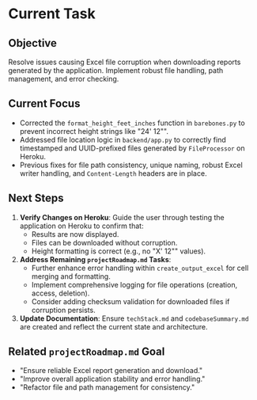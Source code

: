 # Current Task

## Objective
Resolve issues causing Excel file corruption when downloading reports generated by the application. Implement robust file handling, path management, and error checking.

## Current Focus
- Corrected the `format_height_feet_inches` function in `barebones.py` to prevent incorrect height strings like "24' 12"".
- Addressed file location logic in `backend/app.py` to correctly find timestamped and UUID-prefixed files generated by `FileProcessor` on Heroku.
- Previous fixes for file path consistency, unique naming, robust Excel writer handling, and `Content-Length` headers are in place.

## Next Steps
1.  **Verify Changes on Heroku**: Guide the user through testing the application on Heroku to confirm that:
    - Results are now displayed.
    - Files can be downloaded without corruption.
    - Height formatting is correct (e.g., no "X' 12"" values).
2.  **Address Remaining `projectRoadmap.md` Tasks**:
    *   Further enhance error handling within `create_output_excel` for cell merging and formatting.
    *   Implement comprehensive logging for file operations (creation, access, deletion).
    *   Consider adding checksum validation for downloaded files if corruption persists.
3.  **Update Documentation**: Ensure `techStack.md` and `codebaseSummary.md` are created and reflect the current state and architecture.

## Related `projectRoadmap.md` Goal
- "Ensure reliable Excel report generation and download."
- "Improve overall application stability and error handling."
- "Refactor file and path management for consistency."
